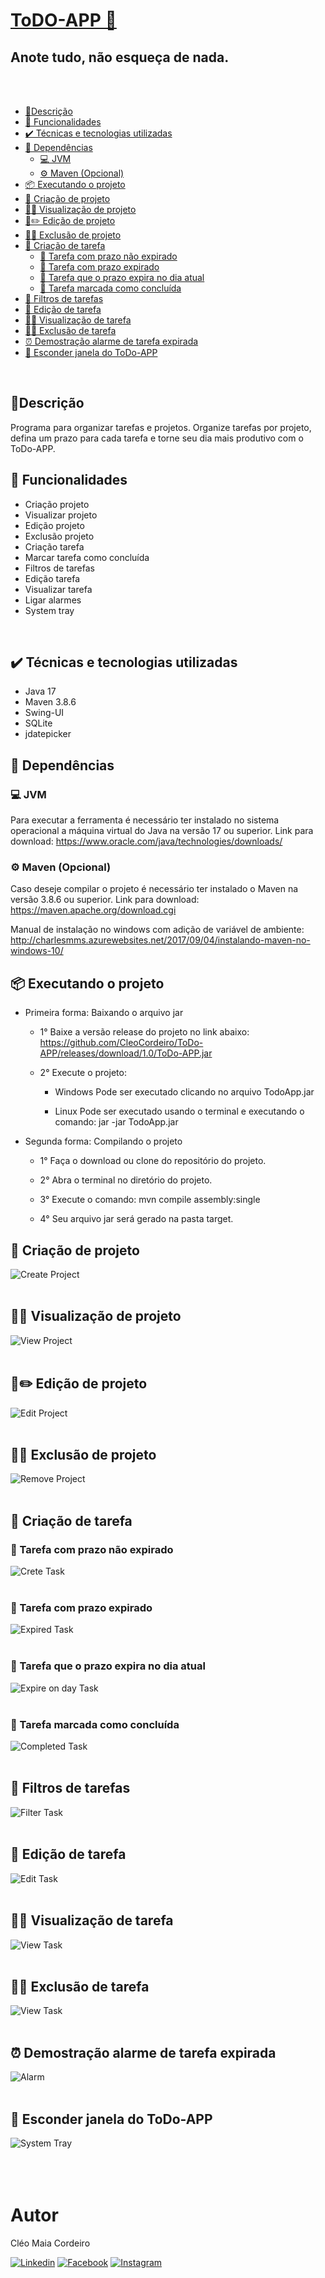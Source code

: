#  [ToDO-APP 📝](#todo-app-)
## Anote tudo, não esqueça de nada.
<br>
<br>


  - [📃Descrição](#descrição)
  - [🔧 Funcionalidades](#-funcionalidades)
  - [✔️ Técnicas e tecnologias utilizadas](#️-técnicas-e-tecnologias-utilizadas)
  - [🧩 Dependências](#-dependências)
    - [💻 JVM](#-jvm)
    - [⚙️ Maven (Opcional)](#-⚙️-Maven-(Opcional))
  - [📦 Executando o projeto](#-executando-o-projeto)
  - [📓 Criação de projeto](#-criação-de-projeto)
  - [📓👀 Visualização de projeto](#-visualização-de-projeto)
  - [📓✏️ Edição de projeto](#️-edição-de-projeto)
  - [📓❌ Exclusão de projeto](#-exclusão-de-projeto)
  - [📜 Criação de tarefa](#-criação-de-tarefa)
    - [📄 Tarefa com prazo não expirado](#-tarefa-com-prazo-não-expirado)
    - [📄 Tarefa com prazo expirado](#-tarefa-com-prazo-expirado)
    - [📄 Tarefa que o prazo expira no dia atual](#-tarefa-que-o-prazo-expira-no-dia-atual)
    - [📄 Tarefa marcada como concluída](#-tarefa-marcada-como-concluída)
  - [📄 Filtros de tarefas](#-filtros-de-tarefas)
  - [📝 Edição de tarefa](#-edição-de-tarefa)
  - [📄👀 Visualização de tarefa](#-visualização-de-tarefa)
  - [📄❌ Exclusão de tarefa](#-exclusão-de-tarefa)
  - [⏰ Demostração alarme de tarefa expirada](#-demostração-alarme-de-tarefa-expirada)
  - [🙈 Esconder janela do ToDo-APP](#-esconder-janela-do-todo-app)
<br>

## 📃Descrição
Programa para organizar tarefas e projetos.
Organize tarefas por projeto, defina um prazo para cada tarefa e torne seu dia mais produtivo com o ToDo-APP.
<br>


## 🔧 Funcionalidades
- Criação projeto
- Visualizar projeto
- Edição projeto
- Exclusão projeto
- Criação tarefa
- Marcar tarefa como concluída
- Filtros de tarefas
- Edição tarefa
- Visualizar tarefa
- Ligar alarmes
- System tray
<br>



## ✔️ Técnicas e tecnologias utilizadas
- Java 17
- Maven 3.8.6
- Swing-UI
- SQLite
- jdatepicker

## 🧩 Dependências
### 💻 JVM
Para executar a ferramenta é necessário ter instalado no sistema operacional a máquina virtual do Java na versão 17 ou superior. Link para download: https://www.oracle.com/java/technologies/downloads/


### ⚙️ Maven (Opcional)
Caso deseje compilar o projeto é necessário ter instalado o Maven na versão 3.8.6 ou superior. Link para download: https://maven.apache.org/download.cgi

Manual de instalação no windows com adição de variável de ambiente: http://charlesmms.azurewebsites.net/2017/09/04/instalando-maven-no-windows-10/

## 📦 Executando o projeto
- Primeira forma: Baixando o arquivo jar

  - 1° Baixe a versão release do projeto no link abaixo:
https://github.com/CleoCordeiro/ToDo-APP/releases/download/1.0/ToDo-APP.jar

  - 2° Execute o projeto:
    - Windows
  Pode ser executado clicando no arquivo TodoApp.jar

    - Linux
  Pode ser executado usando o terminal e executando o comando:
  jar -jar TodoApp.jar

- Segunda forma: Compilando o projeto

  - 1° Faça o download ou clone do repositório do projeto.
  - 2° Abra o terminal no diretório do projeto.
  - 3° Execute o comando:  mvn compile assembly:single

  - 4° Seu arquivo jar será gerado na pasta target.


##
## 📓 Criação de projeto
![Create Project](assets/1-%20Criação%20Projeto.gif)
<br>
<br>

## 📓👀 Visualização de projeto
![View Project](assets/2-%20Visualiza%C3%A7%C3%A3o%20Projeto.gif)
<br>
<br>

## 📓✏️ Edição de projeto
![Edit Project](assets/3-%20Edi%C3%A7%C3%A3o%20Projeto.gif)
<br>
<br>

## 📓❌ Exclusão de projeto
![Remove Project](assets/4-%20Remo%C3%A7%C3%A3o%20Projeto.gif)
<br>
<br>

## 📜 Criação de tarefa
### 📄 Tarefa com prazo não expirado
![Crete Task](assets/5-%20Nova%20Tarefa.gif)
<br>
<br>

### 📄 Tarefa com prazo expirado
![Expired Task](assets/6-%20Tarefa%20Expirada.gif)
<br>
<br>

### 📄 Tarefa que o prazo expira no dia atual
![Expire on day Task](assets/7-%20Tarefa%20que%20expira%20no%20dia%20atual.gif)
<br>
<br>

### 📄 Tarefa marcada como concluída
![Completed Task](assets/8-%20Tarefa%20Conclu%C3%ADda.gif)
<br>
<br>

## 📄 Filtros de tarefas
![Filter Task](assets/9-%20Filtros.gif)
<br>
<br>

## 📝 Edição de tarefa
![Edit Task](assets/10-%20Edição%20Tarefa.gif)
<br>
<br>

## 📄👀 Visualização de tarefa
![View Task](assets/11-%20Visualiza%C3%A7%C3%A3o%20detalhes%20tarefa.gif)
<br>
<br>

## 📄❌ Exclusão de tarefa
![View Task](assets/14-Exclus%C3%A3o%20Tarefa.gif)
<br>
<br>

## ⏰ Demostração alarme de tarefa expirada
![Alarm](assets/12-%20Alarme.gif)
<br>
<br>
## 🙈 Esconder janela do ToDo-APP
![System Tray](assets/13-%20Minimize%20to%20tray.gif)
<br>
<br>
<br>
<br>

# Autor
Cléo Maia Cordeiro
</br>

[![Linkedin](https://img.shields.io/badge/LinkedIn-0077B5?style=for-the-badge&logo=linkedin&logoColor=white)](https://www.linkedin.com/in/cleocordeiro/)
[![Facebook](https://img.shields.io/badge/Facebook-1877F2?style=for-the-badge&logo=facebook&logoColor=white)](https://www.facebook.com/cleo.m.cordeiro/)
[![Instagram](https://img.shields.io/badge/Instagram-E4405F?style=for-the-badge&logo=instagram&logoColor=white)](https://www.instagram.com/cleomaiacordeiro/)
